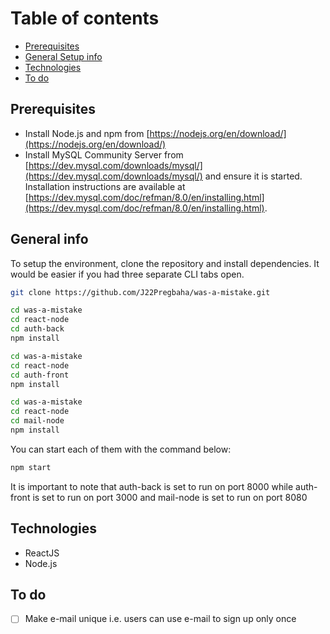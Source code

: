 # Table of contents

* [Prerequisites](#prerequisites)
* [General Setup info](#general-setup-info)
* [Technologies](#technologies)
* [To do](#to-do)

## Prerequisites

* Install Node.js and npm from [https://nodejs.org/en/download/](https://nodejs.org/en/download/)
* Install MySQL Community Server from [https://dev.mysql.com/downloads/mysql/](https://dev.mysql.com/downloads/mysql/) and ensure it is started. Installation instructions are available at [https://dev.mysql.com/doc/refman/8.0/en/installing.html](https://dev.mysql.com/doc/refman/8.0/en/installing.html).

## General info

To setup the environment, clone the repository and install dependencies.
It would be easier if you had three separate CLI tabs open.

```bash
git clone https://github.com/J22Pregbaha/was-a-mistake.git
```

```bash
cd was-a-mistake
cd react-node
cd auth-back
npm install
```

```bash
cd was-a-mistake
cd react-node
cd auth-front
npm install
```

```bash
cd was-a-mistake
cd react-node
cd mail-node
npm install
```

You can start each of them with the command below:

```bash
npm start
```

It is important to note that auth-back is set to run on port 8000 while auth-front is set to run on port 3000 and mail-node is set to run on port 8080

## Technologies

* ReactJS
* Node.js

## To do

* [ ] Make e-mail unique i.e. users can use e-mail to sign up only once
